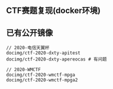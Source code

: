 ## CTF赛题复现(docker环境)


## 已有公开镜像
```plaintext
// 2020-电信天翼杯
docimg/ctf-2020-dxty-apitest
docimg/ctf-2020-dxty-apereocas # 有问题

// 2020-WMCTF
docimg/ctf-2020-wmctf-mpga
docimg/ctf-2020-wmctf-mpga2
```